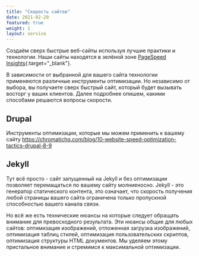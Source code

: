 ```yaml
---
title: "Скорость сайтов"
date: 2021-02-20
featured: true
weight: 1
layout: service
---
```


Создаём сверх быстрые веб-сайты используя лучшие практики и технологии. Наши сайты находятся в зелёной зоне [PageSpeed Insights](https://developers.google.com/speed/pagespeed/insights/){:target="_blank"}.



В зависимости от выбранной для вашего сайта технологии применяются различные инструменты оптимизации. Но независимо от выбора, вы получаете сверх быстрый сайт, который будет вызывать восторг у ваших клиентов. Далее подробнее опишем, какими способами решаются вопросы скорости.

## Drupal
Инструменты оптимизации, которые мы можем применить к вашему сайту https://chromatichq.com/blog/10-website-speed-optimization-tactics-drupal-8-9

## Jekyll

Тут всё просто - сайт запущенный на Jekyll и без оптимизации позволяет перемащаться по вашему сайту молниеносно. Jekyll - это генератор статического контента, это означает, что скорость получения любой страницы вашего сайта ограничена только пропускной способностью вашего канала связи.

Но всё же есть технические нюансы на которые следует обращать внимание для превосходного результата. Эти нюансы общие для любых сайтов: оптимизация изображений, отложенная загрузка изображений, оптимизация таблиц стилей, оптимизация пользовательских скриптов, оптимизация структуры HTML документов. Мы уделяем этому пристальное внимание и стремимся к максимальной оптимизации.
